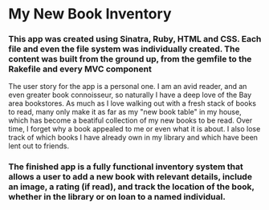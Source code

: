<h1>My New Book Inventory</h1>
<h3>This app was created using Sinatra, Ruby, HTML and CSS. Each file and even the file system was individually created. The content was built from the ground up, from the gemfile to the Rakefile and every MVC component</h3>

<p>The user story for the app is a personal one. I am an avid reader, and an even greater book connoisseur, so naturally I have a deep love of the Bay area bookstores. As much as I love walking out with a fresh stack of books to read, many only make it as far as my "new book table" in my house, which has become a beatiful collection of my new books to be read. Over time, I forget why a book appealed to me or even what it is about. I also lose track of which books I have already own in my library and which have been lent out to friends.</p>

<h3>The finished app is a fully functional inventory system that allows a user to add a new book with relevant details, include an image, a rating (if read), and track the location of the book, whether in the library or on loan to a named individual.</h3>







